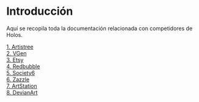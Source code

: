 # Introducción

Aquí se recopila toda la documentación relacionada con competidores de Holos.

[1. Artistree](./1.%20Artistree.md)<br />
[2. VGen](./2.%20VGen.md)<br />
[3. Etsy](./3.%20Etsy.md)<br />
[4. Redbubble](./4.%20Redbubble.md)<br />
[5. Society6](./5.%20Society6.md)<br />
[6. Zazzle](./6.%20Zazzle.md)<br />
[7. ArtStation](./7.%20ArtStation.md)<br />
[8. DevianArt](./8.%20DevianArt.md)<br />
